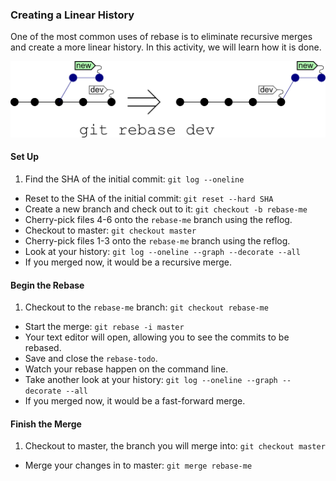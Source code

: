 ### Creating a Linear History

One of the most common uses of rebase is to eliminate recursive merges and create a more linear history. In this activity, we will learn how it is done.

![Git Rebase](book/images/git-rebase.png)

#### Set Up
1. Find the SHA of the initial commit: `git log --oneline`
- Reset to the SHA of the initial commit: `git reset --hard SHA`
- Create a new branch and check out to it: `git checkout -b rebase-me`
- Cherry-pick files 4-6 onto the `rebase-me` branch using the reflog.
- Checkout to master: `git checkout master`
- Cherry-pick files 1-3 onto the `rebase-me` branch using the reflog.
- Look at your history: `git log --oneline --graph --decorate --all`
- If you merged now, it would be a recursive merge.

#### Begin the Rebase
1. Checkout to the `rebase-me` branch: `git checkout rebase-me`
- Start the merge: `git rebase -i master`
- Your text editor will open, allowing you to see the commits to be rebased.
- Save and close the `rebase-todo`.
- Watch your rebase happen on the command line.
- Take another look at your history: `git log --oneline --graph --decorate --all`
- If you merged now, it would be a fast-forward merge.

#### Finish the Merge
1. Checkout to master, the branch you will merge into: `git checkout master`
- Merge your changes in to master: `git merge rebase-me`
